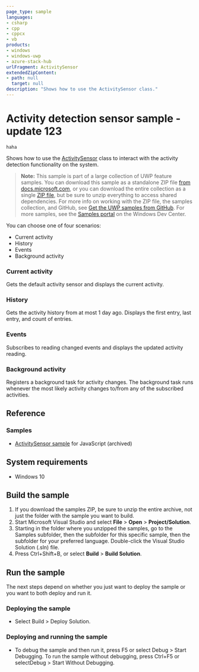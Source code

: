 ```yaml
---
page_type: sample
languages:
- csharp
- cpp
- cppcx
- vb
products:
- windows
- windows-uwp
- azure-stack-hub
urlFragment: ActivitySensor
extendedZipContent:
- path: null
  target: null
description: "Shows how to use the ActivitySensor class."
---
```


<!---
  category: DevicesSensorsAndPower
  samplefwlink: http://go.microsoft.com/fwlink/p/?LinkId=620478
--->

# Activity detection sensor sample - update 123

```
haha
```

Shows how to use the [ActivitySensor](https://msdn.microsoft.com/library/windows/apps/windows.devices.sensors.activitysensor.aspx) 
class to interact with the activity detection functionality on the system. 

> **Note:** This sample is part of a large collection of UWP feature samples. 
> You can download this sample as a standalone ZIP file
> [from docs.microsoft.com](https://docs.microsoft.com/samples/microsoft/windows-universal-samples/activitysensor/),
> or you can download the entire collection as a single
> [ZIP file](https://github.com/Microsoft/Windows-universal-samples/archive/master.zip), but be 
> sure to unzip everything to access shared dependencies. For more info on working with the ZIP file, 
> the samples collection, and GitHub, see [Get the UWP samples from GitHub](https://aka.ms/ovu2uq). 
> For more samples, see the [Samples portal](https://aka.ms/winsamples) on the Windows Dev Center. 

You can choose one of four scenarios:

-   Current activity
-   History
-   Events
-   Background activity

### Current activity

Gets the default activity sensor and displays the current activity.

### History

Gets the activity history from at most 1 day ago. Displays the first entry, last entry, and count of entries.

### Events

Subscribes to reading changed events and displays the updated activity reading.

### Background activity

Registers a background task for activity changes. The background task runs whenever the most likely activity changes to/from any of the subscribed activities.

## Reference

### Samples

* [ActivitySensor sample](/archived/ActivitySensor/) for JavaScript (archived)

## System requirements

* Windows 10

## Build the sample

1. If you download the samples ZIP, be sure to unzip the entire archive, not just the folder with the sample you want to build. 
2. Start Microsoft Visual Studio and select **File** \> **Open** \> **Project/Solution**.
3. Starting in the folder where you unzipped the samples, go to the Samples subfolder, then the subfolder for this specific sample, then the subfolder for your preferred language. Double-click the Visual Studio Solution (.sln) file.
4. Press Ctrl+Shift+B, or select **Build** \> **Build Solution**.

## Run the sample

The next steps depend on whether you just want to deploy the sample or you want to both deploy and run it.

### Deploying the sample

- Select Build > Deploy Solution. 

### Deploying and running the sample

- To debug the sample and then run it, press F5 or select Debug >  Start Debugging. To run the sample without debugging, press Ctrl+F5 or selectDebug > Start Without Debugging. 

